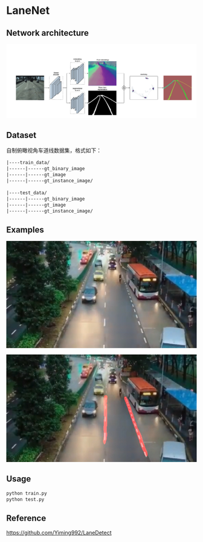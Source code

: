 # LaneNet

## Network architecture
![image](./test_images/LaneNet_Architecture.PNG)

## Dataset

自制俯瞰视角车道线数据集，格式如下：

```
|----train_data/
|------|------gt_binary_image
|------|------gt_image
|------|------gt_instance_image/

|----test_data/
|------|------gt_binary_image
|------|------gt_image
|------|------gt_instance_image/
```

## Examples

![](./test_result/input4.png)

![](./test_result/lanes.jpg)

## Usage
```
python train.py
python test.py
```

## Reference

https://github.com/Yiming992/LaneDetect
